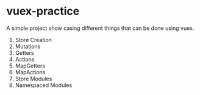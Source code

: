 # vuex-practice

A simple project show casing different things that can be done using vuex.


1. Store Creation
2. Mutations
3. Getters
4. Actions
5. MapGetters
6. MapActions
7. Store Modules
8. Namespaced Modules
